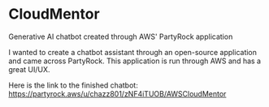 # CloudMentor
Generative AI chatbot created through AWS' PartyRock application 

I wanted to create a chatbot assistant through an open-source application and came across PartyRock. This application is run through AWS and has a great UI/UX.

Here is the link to the finished chatbot: https://partyrock.aws/u/chazz801/zNF4iTUOB/AWSCloudMentor
